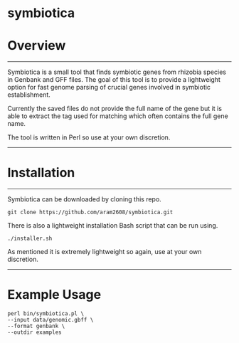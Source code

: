# symbiotica

# Overview

---

Symbiotica is a small tool that finds symbiotic genes from rhizobia species in Genbank and GFF files. The goal of this tool
is to provide a lightweight option for fast genome parsing of crucial genes involved in symbiotic establishment.

Currently the saved files do not provide the full name of the gene but it is able to extract the tag used for matching which
often contains the full gene name.

The tool is written in Perl so use at your own discretion.

 ---

# Installation

---

Symbiotica can be downloaded by cloning this repo.

```
git clone https://github.com/aram2608/symbiotica.git
```

There is also a lightweight installation Bash script that can be run using.

```
./installer.sh
```

As mentioned it is extremely lightweight so again, use at your own discretion.

---

# Example Usage

```
perl bin/symbiotica.pl \      
--input data/genomic.gbff \
--format genbank \
--outdir examples
```